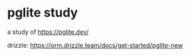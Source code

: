 # pglite study

a study of https://pglite.dev/

drizzle: https://orm.drizzle.team/docs/get-started/pglite-new
